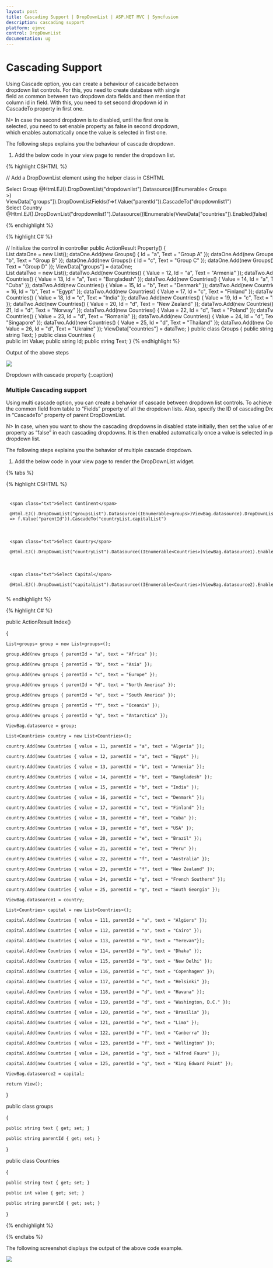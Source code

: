 ```yaml
---
layout: post
title: Cascading Support | DropDownList | ASP.NET MVC | Syncfusion
description: cascading support 
platform: ejmvc
control: DropDownList
documentation: ug
---
```


# Cascading Support 

Using Cascade option, you can create a behaviour of cascade between dropdown list controls. For this, you need to create database with single field as common between two dropdown data fields and then mention that column id in field. With this, you need to set second dropdown id in CascadeTo property in first one. 


N> In case the second dropdown is to disabled, until the first one is selected, you need to set enable property as false in second dropdown, which enables automatically once the value is selected in first one.


The following steps explains you the behaviour of cascade dropdown. 

1. Add the below code in your view page to render the dropdown list.



{% highlight CSHTML %}
 
// Add a DropDownList element using the helper class in CSHTML
<div class="control" style="float: left;">
	<span class="txt">Select Group</span>
	@Html.EJ().DropDownList("dropdownlist").Datasource((IEnumerable< Groups >) 
	ViewData["groups"]).DropDownListFields(f=>f.Value("parentId")).CascadeTo("dropdownlist1")
</div>
<div class="control" style="float: left;">
<span class="txt">Select Country</span>
@Html.EJ().DropDownList("dropdownlist1").Datasource((IEnumerable<Countries>)ViewData["countries"]).Enabled(false)

{% endhighlight %}

{% highlight C# %}
 
// Initialize the control in controller
public ActionResult Property()
{                
	List<Groups> dataOne = new List<Groups>();
	dataOne.Add(new Groups() { Id = "a", Text = "Group A" });
	dataOne.Add(new Groups() { Id = "b", Text = "Group B" });
	dataOne.Add(new Groups() { Id = "c", Text = "Group C" });
	dataOne.Add(new Groups() { Id = "d", Text = "Group D" });
	ViewData["groups"] = dataOne;    
	List<Countries> dataTwo = new List<Countries>();
	dataTwo.Add(new Countries() { Value = 12, Id = "a", Text = "Armenia" });
	dataTwo.Add(new Countries() { Value = 13, Id = "a", Text = "Bangladesh" });
	dataTwo.Add(new Countries() { Value = 14, Id = "a", Text = "Cuba" });
	dataTwo.Add(new Countries() { Value = 15, Id = "b", Text = "Denmark" });
	dataTwo.Add(new Countries() { Value = 16, Id = "b", Text = "Egypt" });
	dataTwo.Add(new Countries() { Value = 17, Id = "c", Text = "Finland" });
	dataTwo.Add(new Countries() { Value = 18, Id = "c", Text = "India" });
	dataTwo.Add(new Countries() { Value = 19, Id = "c", Text = "Malaysia" });
	dataTwo.Add(new Countries() { Value = 20, Id = "d", Text = "New Zealand" });
	dataTwo.Add(new Countries() { Value = 21, Id = "d", Text = "Norway" });
	dataTwo.Add(new Countries() { Value = 22, Id = "d", Text = "Poland" });
	dataTwo.Add(new Countries() { Value = 23, Id = "d", Text = "Romania" });
	dataTwo.Add(new Countries() { Value = 24, Id = "d", Text = "Singapore" });
	dataTwo.Add(new Countries() { Value = 25, Id = "d", Text = "Thailand" });
	dataTwo.Add(new Countries() { Value = 26, Id = "d", Text = "Ukraine" });
	ViewData["countries"] = dataTwo;
} 
public class Groups
{
	public string Id;
	public string Text;
}
public class Countries
{        
	public int Value;
	public string Id;
	public string Text;
} 
 {% endhighlight %}




Output of the above steps



![](Cascading-Support_images/Cascading-Support_img2.png)

Dropdown with cascade property 
{:.caption}

### Multiple Cascading support

Using multi cascade option, you can create a behavior of cascade between dropdown list controls. To achieve this, map the common field from table to “Fields” property of all the dropdown lists. Also, specify the ID of cascading DropDownList in “CascadeTo” property of parent DropDownList. 


N> In case, when you want to show the cascading dropdowns in disabled state initially, then set the value of enable property as “false” in each cascading dropdowns. It is then enabled automatically once a value is selected in parent (first) dropdown list.


The following steps explains you the behavior of multiple cascade dropdown.

1. Add the below code in your view page to render the  DropDownList widget.



{% tabs %}
  
{% highlight CSHTML %}

<div class="control" style="float: left; padding:10px;">

    <span class="txt">Select Continent</span>

    @Html.EJ().DropDownList("groupsList").Datasource((IEnumerable<groups>)ViewBag.datasource).DropDownListFields(f => f.Value("parentId")).CascadeTo("countryList,capitalList")

</div>

<div class="control" style="float: left; padding:10px;">

    <span class="txt">Select Country</span>

    @Html.EJ().DropDownList("countryList").Datasource((IEnumerable<Countries>)ViewBag.datasource1).Enabled(false)

</div>

<div class="control" style="float: left; padding:10px;">

    <span class="txt">Select Capital</span>

    @Html.EJ().DropDownList("capitalList").Datasource((IEnumerable<Countries>)ViewBag.datasource2).Enabled(false)

</div>
{% endhighlight %}

{% highlight C# %}       

public ActionResult Index()

{

    List<groups> group = new List<groups>();

    group.Add(new groups { parentId = "a", text = "Africa" });

    group.Add(new groups { parentId = "b", text = "Asia" });

    group.Add(new groups { parentId = "c", text = "Europe" });

    group.Add(new groups { parentId = "d", text = "North America" });

    group.Add(new groups { parentId = "e", text = "South America" });

    group.Add(new groups { parentId = "f", text = "Oceania" });

    group.Add(new groups { parentId = "g", text = "Antarctica" });

    ViewBag.datasource = group;

    List<Countries> country = new List<Countries>();

    country.Add(new Countries { value = 11, parentId = "a", text = "Algeria" });

    country.Add(new Countries { value = 12, parentId = "a", text = "Egypt" });

    country.Add(new Countries { value = 13, parentId = "b", text = "Armenia" });

    country.Add(new Countries { value = 14, parentId = "b", text = "Bangladesh" });

    country.Add(new Countries { value = 15, parentId = "b", text = "India" });

    country.Add(new Countries { value = 16, parentId = "c", text = "Denmark" });

    country.Add(new Countries { value = 17, parentId = "c", text = "Finland" });

    country.Add(new Countries { value = 18, parentId = "d", text = "Cuba" });

    country.Add(new Countries { value = 19, parentId = "d", text = "USA" });

    country.Add(new Countries { value = 20, parentId = "e", text = "Brazil" });

    country.Add(new Countries { value = 21, parentId = "e", text = "Peru" });

    country.Add(new Countries { value = 22, parentId = "f", text = "Australia" });

    country.Add(new Countries { value = 23, parentId = "f", text = "New Zealand" });

    country.Add(new Countries { value = 24, parentId = "g", text = "French Southern" });

    country.Add(new Countries { value = 25, parentId = "g", text = "South Georgia" });

    ViewBag.datasource1 = country;

    List<Countries> capital = new List<Countries>();

    capital.Add(new Countries { value = 111, parentId = "a", text = "Algiers" });

    capital.Add(new Countries { value = 112, parentId = "a", text = "Cairo" });

    capital.Add(new Countries { value = 113, parentId = "b", text = "Yerevan"});

    capital.Add(new Countries { value = 114, parentId = "b", text = "Dhaka" });

    capital.Add(new Countries { value = 115, parentId = "b", text = "New Delhi" });

    capital.Add(new Countries { value = 116, parentId = "c", text = "Copenhagen" });

    capital.Add(new Countries { value = 117, parentId = "c", text = "Helsinki" });

    capital.Add(new Countries { value = 118, parentId = "d", text = "Havana" });

    capital.Add(new Countries { value = 119, parentId = "d", text = "Washington, D.C." });

    capital.Add(new Countries { value = 120, parentId = "e", text = "Brasília" });

    capital.Add(new Countries { value = 121, parentId = "e", text = "Lima" });

    capital.Add(new Countries { value = 122, parentId = "f", text = "Canberra" });

    capital.Add(new Countries { value = 123, parentId = "f", text = "Wellington" });

    capital.Add(new Countries { value = 124, parentId = "g", text = "Alfred Faure" });

    capital.Add(new Countries { value = 125, parentId = "g", text = "King Edward Point" });

    ViewBag.datasource2 = capital;

    return View();

}



public class groups

{

    public string text { get; set; }

    public string parentId { get; set; }

}



public class Countries

{

    public string text { get; set; }

    public int value { get; set; }

    public string parentId { get; set; }

}


{% endhighlight %}

{% endtabs %}


The following screenshot displays the output of the above code example.

![](Cascading-Support_images/Cascading-Support_img4.png)



